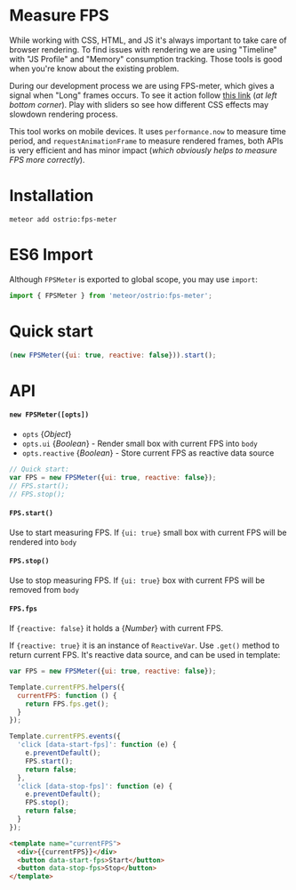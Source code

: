 Measure FPS
=====

While working with CSS, HTML, and JS it's always important to take care of browser rendering. To find issues with rendering we are using "Timeline" with "JS Profile" and "Memory" consumption tracking. Those tools is good when you're know about the existing problem.

During our development process we are using FPS-meter, which gives a signal when "Long" frames occurs. To see it action follow [this link](https://cssbuilder.veliovgroup.com) (*at left bottom corner*). Play with sliders so see how different CSS effects may slowdown rendering process.

This tool works on mobile devices. It uses `performance.now` to measure time period, and `requestAnimationFrame` to measure rendered frames, both APIs is very efficient and has minor impact (*which obviously helps to measure FPS more correctly*).

Installation
=====
```shell
meteor add ostrio:fps-meter
```

ES6 Import
=====
Although `FPSMeter` is exported to global scope, you may use `import`:
```jsx
import { FPSMeter } from 'meteor/ostrio:fps-meter';
```

Quick start
=====
```js
(new FPSMeter({ui: true, reactive: false})).start();
```

API
=====
#### `new FPSMeter([opts])`

 - `opts` {*Object*}
 - `opts.ui` {*Boolean*} - Render small box with current FPS into `body`
 - `opts.reactive` {*Boolean*} - Store current FPS as reactive data source

```js
// Quick start:
var FPS = new FPSMeter({ui: true, reactive: false});
// FPS.start();
// FPS.stop();
```

#### `FPS.start()`
Use to start measuring FPS. If `{ui: true}` small box with current FPS will be rendered into `body`

#### `FPS.stop()`
Use to stop measuring FPS. If `{ui: true}` box with current FPS will be removed from `body`

#### `FPS.fps`
If `{reactive: false}` it holds a {*Number*} with current FPS.

If `{reactive: true}` it is an instance of `ReactiveVar`. Use `.get()` method to return current FPS. It's reactive data source, and can be used in template:

```js
var FPS = new FPSMeter({ui: true, reactive: false});

Template.currentFPS.helpers({
  currentFPS: function () {
    return FPS.fps.get();
  }
});

Template.currentFPS.events({
  'click [data-start-fps]': function (e) {
    e.preventDefault();
    FPS.start();
    return false;
  },
  'click [data-stop-fps]': function (e) {
    e.preventDefault();
    FPS.stop();
    return false;
  }
});
```

```html
<template name="currentFPS">
  <div>{{currentFPS}}</div>
  <button data-start-fps>Start</button>
  <button data-stop-fps>Stop</button>
</template>
```